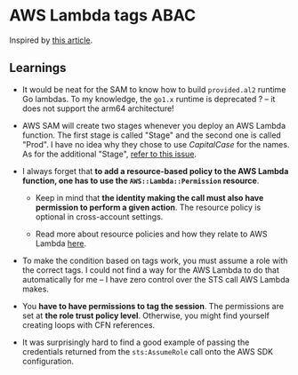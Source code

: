 # AWS Lambda tags ABAC

Inspired by [this article](https://aws.amazon.com/blogs/compute/scaling-aws-lambda-permissions-with-attribute-based-access-control-abac/).

## Learnings

- It would be neat for the SAM to know how to build `provided.al2` runtime Go lambdas. To my knowledge, the `go1.x` runtime is deprecated ? – it does not support the arm64 architecture!

- AWS SAM will create two stages whenever you deploy an AWS Lambda function. The first stage is called "Stage" and the second one is called "Prod". I have no idea why they chose to use _CapitalCase_ for the names. As for the additional "Stage", [refer to this issue](https://github.com/aws/serverless-application-model/issues/191).

- I always forget that **to add a resource-based policy to the AWS Lambda function, one has to use the `AWS::Lambda::Permission` resource**.

  - Keep in mind that **the identity making the call must also have permission to perform a given action**. The resource policy is optional in cross-account settings.

  - Read more about resource policies and how they relate to AWS Lambda [here](https://docs.aws.amazon.com/lambda/latest/dg/access-control-resource-based.html).

- To make the condition based on tags work, you must assume a role with the correct tags. I could not find a way for the AWS Lambda to do that automatically for me – I have zero control over the STS call AWS Lambda makes.

- You **have to have permissions to tag the session**. The permissions are set at **the role trust policy level**. Otherwise, you might find yourself creating loops with CFN references.

- It was surprisingly hard to find a good example of passing the credentials returned from the `sts:AssumeRole` call onto the AWS SDK configuration.

